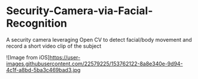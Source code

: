 # Security-Camera-via-Facial-Recognition
A security camera leveraging Open CV to detect facial/body movement and record a short video clip of the subject

![Image from iOS]https://user-images.githubusercontent.com/22579225/153762122-8a8e340e-9d94-4c1f-a8bd-5ba3c469bad3.jpg
